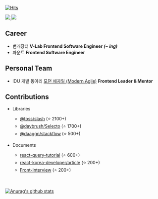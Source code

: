 [![Hits](https://hits.seeyoufarm.com/api/count/incr/badge.svg?url=https%3A%2F%2Fgithub.com%2Fssi02014&count_bg=%2379C83D&title_bg=%23555555&icon=compropago.svg&icon_color=%23E7E7E7&title=hits&edge_flat=false)](https://hits.seeyoufarm.com)
<br />

<div>
  <a href="https://www.linkedin.com/in/%EB%AF%BC%EC%9E%AC-%EC%A0%84-b07774216" target="_blank">
    <img src="https://img.shields.io/badge/LinkedIn-3776AB?style=for-the-badge&logo=linkedin&logoColor=white" />
  </a>
  <a href="https://blog.naver.com/ssi02014" target="_blank">
    <img src="https://img.shields.io/badge/Naver Blog-03C75A?style=for-the-badge&logo=naver&logoColor=white" />
  </a>
</div>

## Career
- 번개장터 <b> V-Lab Frontend Software Engineer <i>(~ ing)</i></b>
- 파운트 <b> Frontend Software Engineer </b> 

## Personal Team
- IDU 개발 동아리 [모던 애자일 (Modern Agile)](https://modern-agile-official-client.vercel.app/) <b> Frontend Leader & Mentor </b>

## Contributions
- Libraries
  - [@toss/slash](https://github.com/toss/slash) (⭐️ 2100+)
  - [@daybrush/Selecto](https://github.com/daybrush/selecto) (⭐️ 1700+)
  - [@daaggn/stackflow](https://github.com/daangn/stackflow) (⭐️ 500+)

- Documents
  - [react-query-tutorial](https://github.com/ssi02014/react-query-tutorial) (⭐️ 600+)
  - [react-korea-developer/article](https://github.com/react-korea-developer/article) (⭐️ 200+)
  - [Front-Interview](https://github.com/ssi02014/Front-Interview) (⭐️ 200+)

<br />

[![Anurag's github stats](https://github-readme-stats.vercel.app/api?username=ssi02014)](https://github.com/anuraghazra/github-readme-stats)
